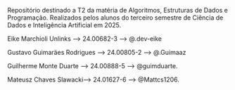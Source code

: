 Repositório destinado a T2 da matéria de Algoritmos, Estruturas de Dados e Programação. Realizados pelos alunos do terceiro semestre de Ciência de Dados e Inteligência Artificial em 2025.

Eike Marchioli Unlinks --> 24.00682-3 --> @.dev-eike

Gustavo Guimaräes Rodrigues --> 24.00805-2 --> @.Guimaaz

Guilherme Monte Duarte --> 24.00888-5 --> @guimduarte.

Mateusz Chaves Slawacki--> 24.01627-6 --> @Mattcs1206.
